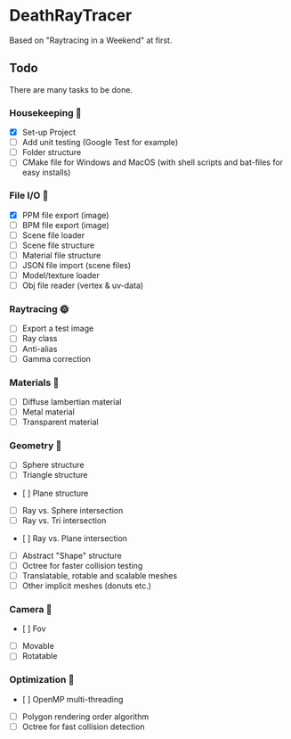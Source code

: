 # DeathRayTracer
Based on "Raytracing in a Weekend" at first.

## Todo
There are many tasks to be done.

### Housekeeping 🧹
- [x] Set-up Project
- [ ] Add unit testing (Google Test for example)
- [ ] Folder structure
- [ ] CMake file for Windows and MacOS (with shell scripts and bat-files for easy installs)

### File I/O 💾
- [x] PPM file export (image)
- [ ] BPM file export (image)
- [ ] Scene file loader
- [ ] Scene file structure
- [ ] Material file structure
- [ ] JSON file import (scene files)
- [ ] Model/texture loader
- [ ] Obj file reader (vertex & uv-data)

### Raytracing 🌞
- [ ] Export a test image
- [ ] Ray class
- [ ] Anti-alias
- [ ] Gamma correction

### Materials 🍷
- [ ] Diffuse lambertian material
- [ ] Metal material
- [ ] Transparent material

### Geometry 📐
- [ ] Sphere structure
- [ ] Triangle structure
- [ ] Plane structure
- [ ] Ray vs. Sphere intersection
- [ ] Ray vs. Tri intersection
- [ ] Ray vs. Plane intersection
- [ ] Abstract "Shape" structure
- [ ] Octree for faster collision testing
- [ ] Translatable, rotable and scalable meshes
- [ ] Other implicit meshes (donuts etc.) 

### Camera 📸
- [ ] Fov
- [ ] Movable
- [ ] Rotatable

### Optimization 💪
- [ ] OpenMP multi-threading
- [ ] Polygon rendering order algorithm
- [ ] Octree for fast collision detection
